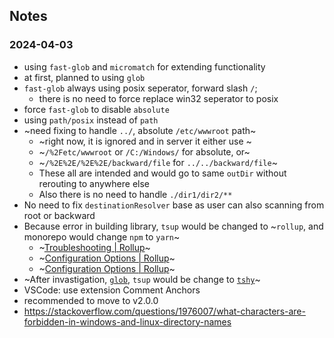## Notes
### 2024-04-03
- using `fast-glob` and `micromatch` for extending functionality
- at first, planned to using `glob`
- `fast-glob` always using posix seperator, forward slash `/`;
  - there is no need to force replace win32 seperator to posix
- force `fast-glob` to disable `absolute`
- using `path/posix` instead of `path`
- ~need fixing to handle `../`, absolute `/etc/wwwroot` path~
  - ~right now, it is ignored and in server it either use ~
  - ~`/%2Fetc/wwwroot` or `/C:/Windows/` for absolute, or~
  - ~`/%2E%2E/%2E%2E/backward/file` for `../../backward/file`~
  - These all are intended and would go to same `outDir` without rerouting to anywhere else
  - Also there is no need to handle `./dir1/dir2/**`
- No need to fix `destinationResolver` base as user can also scanning from root or backward
- Because error in building library, `tsup` would be changed to ~`rollup`, and monorepo would change `npm` to `yarn`~
  - ~[Troubleshooting | Rollup](https://rollupjs.org/troubleshooting/#warning-treating-module-as-external-dependency)~
  - ~[Configuration Options | Rollup](https://rollupjs.org/configuration-options/#output-globals)~
  - ~[Configuration Options | Rollup](https://rollupjs.org/configuration-options/#output-exports)~
- ~After invastigation, [`glob`](https://www.npmjs.com/package/glob?activeTab=code), `tsup` would be change to [`tshy`](https://www.npmjs.com/package/tshy)~
- VSCode: use extension Comment Anchors
- recommended to move to v2.0.0
- https://stackoverflow.com/questions/1976007/what-characters-are-forbidden-in-windows-and-linux-directory-names